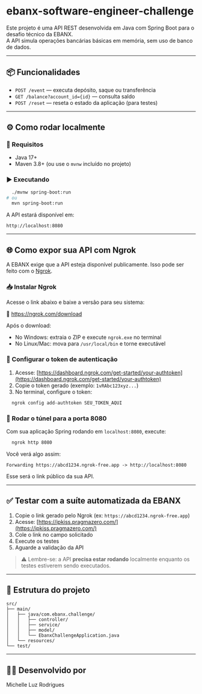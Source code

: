 # ebanx-software-engineer-challenge

Este projeto é uma API REST desenvolvida em Java com Spring Boot para o desafio técnico da EBANX.  
A API simula operações bancárias básicas em memória, sem uso de banco de dados.

---

## 📦 Funcionalidades

- `POST /event` — executa depósito, saque ou transferência
- `GET /balance?account_id={id}` — consulta saldo
- `POST /reset` — reseta o estado da aplicação (para testes)

---

## ⚙️ Como rodar localmente

### 🔧 Requisitos

- Java 17+
- Maven 3.8+ (ou use o `mvnw` incluído no projeto)

### ▶ Executando

```bash
  ./mvnw spring-boot:run
# ou
  mvn spring-boot:run
```

A API estará disponível em:
```
http://localhost:8080
```

---

## 🌐 Como expor sua API com Ngrok

A EBANX exige que a API esteja disponível publicamente. Isso pode ser feito com o [Ngrok](https://ngrok.com).

### 📥 Instalar Ngrok

Acesse o link abaixo e baixe a versão para seu sistema:

🔗 https://ngrok.com/download

Após o download:

- No Windows: extraia o ZIP e execute `ngrok.exe` no terminal
- No Linux/Mac: mova para `/usr/local/bin` e torne executável

### 🔐 Configurar o token de autenticação

1. Acesse: [https://dashboard.ngrok.com/get-started/your-authtoken](https://dashboard.ngrok.com/get-started/your-authtoken)
2. Copie o token gerado (exemplo: `1vRAbc123xyz...`)
3. No terminal, configure o token:

```bash
  ngrok config add-authtoken SEU_TOKEN_AQUI
```

### 🚀 Rodar o túnel para a porta 8080

Com sua aplicação Spring rodando em `localhost:8080`, execute:

```bash
  ngrok http 8080
```

Você verá algo assim:

```
Forwarding https://abcd1234.ngrok-free.app -> http://localhost:8080
```

Esse será o link público da sua API.

---

## ✅ Testar com a suíte automatizada da EBANX

1. Copie o link gerado pelo Ngrok (ex: `https://abcd1234.ngrok-free.app`)
2. Acesse: [https://ipkiss.pragmazero.com/](https://ipkiss.pragmazero.com/)
3. Cole o link no campo solicitado
4. Execute os testes
5. Aguarde a validação da API

> ⚠️ Lembre-se: a API **precisa estar rodando** localmente enquanto os testes estiverem sendo executados.

---

## 📁 Estrutura do projeto

```
src/
├── main/
│   ├── java/com.ebanx.challenge/
│   │   ├── controller/
│   │   ├── service/
│   │   ├── model/
│   │   └── EbanxChallengeApplication.java
│   └── resources/
└── test/
```

---

## 🧑‍💻 Desenvolvido por

Michelle Luz Rodrigues  
